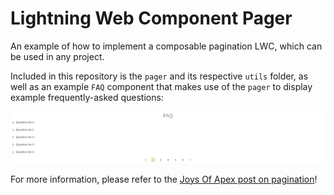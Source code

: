 # Lightning Web Component Pager

An example of how to implement a composable pagination LWC, which can be used in any project.

Included in this repository is the `pager` and its respective `utils` folder, as well as an example `FAQ` component that makes use of the `pager` to display example frequently-asked questions:

![Example pagination through the pager LWC](./joys-of-apex-lightning-web-component-page-ranges.JPG)

For more information, please refer to the [Joys Of Apex post on pagination](https://www.jamessimone.net/blog/joys-of-apex/lwc-composable-pagination/)!
